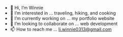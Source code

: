 - 👋 Hi, I’m Winnie
- 👀 I’m interested in ... traveling, hiking, and cooking
- 🌱 I’m currently working on ... my portfolio website
- 💞️ I’m looking to collaborate on ... web development
- 📫 How to reach me ... li.winnie0313@gmail.com

<!---
Winnie0313/Winnie0313 is a ✨ special ✨ repository because its `README.md` (this file) appears on your GitHub profile.
You can click the Preview link to take a look at your changes.
--->
